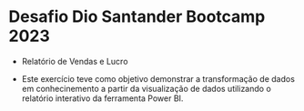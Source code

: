 # Desafio Dio Santander Bootcamp 2023 

 - Relatório de Vendas e Lucro 

 - Este exercício teve como objetivo demonstrar a transformação de dados em conhecinemento a partir da visualização de dados utilizando o relatório interativo da ferramenta Power BI.
